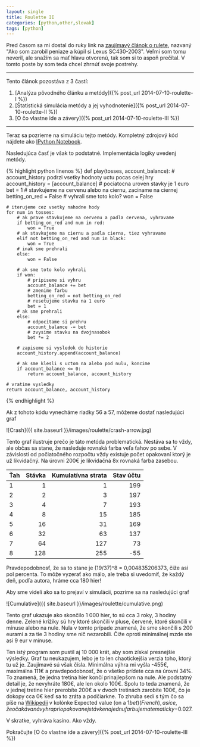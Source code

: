 ```yaml
---
layout: single
title: Roulette II
categories: [python,other,slovak]
tags: [python]
---
```


Pred časom sa mi dostal do ruky link na [zaujímavý článok o rulete](http://braniblog.info/2/?fb_action_ids=10204512621958174&fb_action_types=og.likes), nazvaný "Ako som zarobil peniaze a kúpil si Lexus SC430-2003". Veľmi som tomu neveril, ale snažím sa mať hlavu otvorenú, tak som si to aspoň prečítal. V tomto poste by som teda chcel zhrnúť svoje postrehy.

---

Tento článok pozostáva z 3 častí:

1. [Analýza pôvodného článku a metódy]({% post_url 2014-07-10-roulette-I %})
2. [Štatistická simulácia metódy a jej vyhodnotenie]({% post_url 2014-07-10-roulette-II %})
3. [O čo vlastne ide a závery]({% post_url 2014-07-10-roulette-III %})

---

Teraz sa pozrieme na simuláciu tejto metódy. Kompletný zdrojový kód nájdete ako [IPython Notebook](http://nbviewer.ipython.org/gist/mirosval/dda218a0ae7cb1ab9449).

Nasledujúca časť je však to podstatné. Implementácia logiky uvedenj metódy.

{% highlight python linenos %}
def play(tosses, account_balance):
    # account_history podrzi vsetky hodnoty uctu pocas celej hry
    account_history = [account_balance]
    # pociatocna uroven stavky je 1 euro
    bet = 1
    # stavkujeme na cervenu alebo na ciernu, zaciname na ciernej
    betting_on_red = False
    # vyhrali sme toto kolo?
    won = False
    
    # iterujeme cez vsetky nahodne hody
    for num in tosses:    
        # ak prave stavkujeme na cervenu a padla cervena, vyhravame
        if betting_on_red and num in red:
            won = True
        # ak stavkujeme na ciernu a padla cierna, tiez vyhravame
        elif not betting_on_red and num in black:
            won = True
        # inak sme prehrali
        else:
            won = False
        
        # ak sme toto kolo vyhrali
        if won:
            # pripiseme si vyhru
            account_balance += bet
            # zmenime farbu
            betting_on_red = not betting_on_red
            # resetujeme stavku na 1 euro
            bet = 1
        # ak sme prehrali
        else:
            # odpocitame si prehru
            account_balance -= bet
            # zvysime stavku na dvojnasobok
            bet *= 2
        
        # zapiseme si vysledok do historie
        account_history.append(account_balance)
        
        # ak sme klesli s uctom na alebo pod nulu, koncime
        if account_balance <= 0:
            return account_balance, account_history

    # vratime vysledky
    return account_balance, account_history
{% endhighlight %}

Ak z tohoto kódu vynecháme riadky 56 a 57, môžeme dostať nasledujúci graf

![Crash]({{ site.baseurl }}/images/roulette/crash-arrow.jpg)

Tento graf ilustruje prečo je táto metóda problematická. Nestáva sa to vždy, ale občas sa stane, že nasleduje rovnaká farba veľa ťahov po sebe. V závislosti od počiatočného rozpočtu vždy existuje počet opakovaní ktorý je už likvidačný. Na úrovni 200&euro; je likvidačná 8x rovnaká farba zasebou.

| Ťah | Stávka | Kumulatívna strata | Stav účtu |
|-----|-------:|-------------------:|----------:|
| 1   |      1 |                  1 |       199 |
| 2   |      2 |                  3 |       197 |
| 3   |      4 |                  7 |       193 |
| 4   |      8 |                 15 |       185 |
| 5   |     16 |                 31 |       169 |
| 6   |     32 |                 63 |       137 |
| 7   |     64 |                127 |        73 |
| 8   |    128 |                255 |       -55 |

Pravdepodobnosť, že sa to stane je (19/37)^8 = 0,004835206373, čiže asi pol percenta. To môže vyzerať ako málo, ale treba si uvedomiť, že každý deň, podľa autora, hráme cca 180 hier!

Aby sme videli ako sa to prejaví v simulácii, pozrime sa na nasledujúci graf

![Cumulative]({{ site.baseurl }}/images/roulette/cumulative.png)

Tento graf ukazuje ako skončilo 1 000 hier, to sú cca 3 roky, 3 hodiny denne. Zelené krížiky sú hry ktoré skončili v pluse, červené, ktoré skončili v mínuse alebo na nule. Nula v tomto prípade znamená, že sme skončili s 200 eurami a za tie 3 hodiny sme nič nezarobili. Čiže oproti minimálnej mzde ste asi 9 eur v mínuse.

Ten istý program som pustil aj 10 000 krát, aby som získal presnejšie výsledky. Graf tu neukazujem, lebo je to len chaotickejšia verzia toho, ktorý tu už je. Zaujímavé sú však čísla. Minimálna výhra mi vyšla -455&euro;, maximálna 111&euro; a pravdepodobnosť, že o všetko prídete cca na úrovni 34%. To znamená, že jedna tretina hier končí prinajlepšom na nule. Ale podstatný detail je, že nevyhráte 180&euro;, ale len okolo 100&euro;. Spolu to teda znamená, že v jednej tretine hier prerobíte 200&euro; a v dvoch tretinách zarobíte 100&euro;, čo je dokopy cca 0&euro; keď sa to zráta a podčiarkne. To zhruba sedí s tým čo sa píše na [Wikipedii](http://en.wikipedia.org/wiki/Roulette) v kolónke Expected value (on a $1 bet) (French), a síce, že očakávaná vyhra pri opakovanej stávke na jednu farbu je matematicky -$0.027.

V skratke, vyhráva kasíno. Ako vždy.

Pokračujte [O čo vlastne ide a závery]({% post_url 2014-07-10-roulette-III %})
